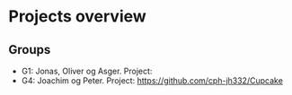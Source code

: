 # Projects overview
## Groups
* G1: Jonas, Oliver og Asger. Project:
* G4: Joachim og Peter. Project: https://github.com/cph-jh332/Cupcake
